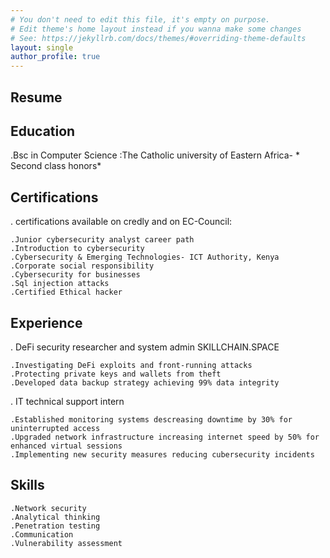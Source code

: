 ```yaml
---
# You don't need to edit this file, it's empty on purpose.
# Edit theme's home layout instead if you wanna make some changes
# See: https://jekyllrb.com/docs/themes/#overriding-theme-defaults
layout: single
author_profile: true
---
```


## Resume

## Education

.Bsc in Computer Science :The Catholic university of Eastern Africa- * Second class honors*

## Certifications

. certifications available on credly and on EC-Council:

    .Junior cybersecurity analyst career path
    .Introduction to cybersecurity
    .Cybersecurity & Emerging Technologies- ICT Authority, Kenya
    .Corporate social responsibility
    .Cybersecurity for businesses
    .Sql injection attacks
    .Certified Ethical hacker

## Experience

. DeFi security researcher and system admin
      SKILLCHAIN.SPACE
      
    .Investigating DeFi exploits and front-running attacks
    .Protecting private keys and wallets from theft
    .Developed data backup strategy achieving 99% data integrity 

. IT technical support intern

    .Established monitoring systems descreasing downtime by 30% for uninterrupted access
    .Upgraded network infrastructure increasing internet speed by 50% for enhanced virtual sessions
    .Implementing new security measures reducing cubersecurity incidents

## Skills

    .Network security
    .Analytical thinking
    .Penetration testing
    .Communication
    .Vulnerability assessment
